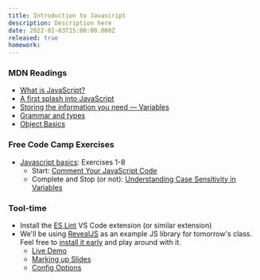 ```yaml
---
title: Introduction to Javascript
description: Description here
date: 2022-02-03T15:00:00.000Z
released: true
homework: 
---
```

<home-work :home-work="homework">

### MDN Readings
- [What is JavaScript?](https://developer.mozilla.org/en-US/docs/Learn/JavaScript/First_steps/What_is_JavaScript)
- [A first splash into JavaScript](https://developer.mozilla.org/en-US/docs/Learn/JavaScript/First_steps/A_first_splash)
- [Storing the information you need — Variables](https://developer.mozilla.org/en-US/docs/Learn/JavaScript/First_steps/Variables)
- [Grammar and types](https://developer.mozilla.org/en-US/docs/Web/JavaScript/Guide/Grammar_and_types)
- [Object Basics](https://developer.mozilla.org/en-US/docs/Learn/JavaScript/Objects/Basics)

### Free Code Camp Exercises
- [Javascript basics](https://www.freecodecamp.org/learn/javascript-algorithms-and-data-structures/#basic-javascript): Exercises 1-8
    - Start: [Comment Your JavaScript Code](https://www.freecodecamp.org/learn/javascript-algorithms-and-data-structures/basic-javascript/comment-your-javascript-code)
    - Complete and Stop (or not): [Understanding Case Sensitivity in Variables](https://www.freecodecamp.org/learn/javascript-algorithms-and-data-structures/basic-javascript/understanding-case-sensitivity-in-variables)

### Tool-time
- Install the [ES Lint](https://marketplace.visualstudio.com/items?itemName=dbaeumer.vscode-eslint) VS Code extension (or similar extension)
- We'll be using [RevealJS](https://revealjs.com/) as an example JS library for tomorrow's class. Feel free to [install it early](https://revealjs.com/installation/) and play around with it.
    - [Live Demo](https://revealjs.com/demo/)
    - [Marking up Slides](https://revealjs.com/markup/)
    - [Config Options](https://revealjs.com/config/)


</home-work>
